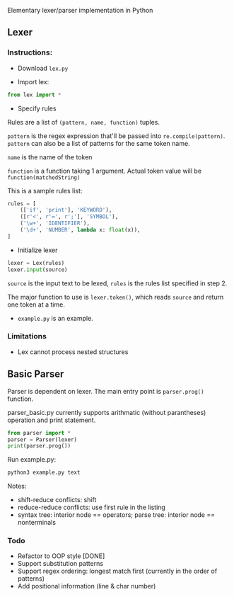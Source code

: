 Elementary lexer/parser implementation in Python

Lexer
-----
### Instructions:

* Download `lex.py`

* Import lex:

```python
from lex import *
```

* Specify rules

Rules are a list of `(pattern, name, function)` tuples. 

`pattern` is the regex expression that'll be passed into `re.compile(pattern)`. `pattern` can also be a list of patterns for the same token name.

`name` is the name of the token

`function` is a function taking 1 argument. Actual token value will be `function(matchedString)`

This is a sample rules list:

```python
rules = [
    (['if', 'print'], 'KEYWORD'),
    ([r'<', r'=', r';'], 'SYMBOL'),
    ('\w+', 'IDENTIFIER'),
    ('\d+', 'NUMBER', lambda x: float(x)),
]
```


* Initialize lexer

```python
lexer = Lex(rules)
lexer.input(source)
```

`source` is the input text to be lexed, `rules` is the rules list specified in step 2.

The major function to use is `lexer.token()`, which reads `source` and return one token at a time. 

*  `example.py` is an example.

### Limitations
* Lex cannot process nested structures

Basic Parser
------
Parser is dependent on lexer. The main entry point is `parser.prog()` function.

parser_basic.py currently supports arithmatic (without parantheses) operation and print statement.

```python
from parser import *
parser = Parser(lexer)
print(parser.prog())
```

Run example.py:

```python
python3 example.py text
```

Notes:

* shift-reduce conflicts: shift
* reduce-reduce conflicts: use first rule in the listing
* syntax tree: interior node == operators; parse tree: interior node == nonterminals


### Todo
* Refactor to OOP style [DONE]
* Support substitution patterns
* Support regex ordering: longest match first (currently in the order of patterns)
* Add positional information (line & char number)


